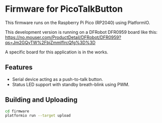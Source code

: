 # Firmware for PicoTalkButton

This firmware runs on the Raspberry Pi Pico (RP2040) using PlatformIO.  

This development version is running on a DFRobot DFR0959 board like this: https://no.mouser.com/ProductDetail/DFRobot/DFR0959?qs=Jm2GQyTW%2FbjZmmIfIrcQfg%3D%3D

A specific board for this application is in the works.

## Features

- Serial device acting as a push-to-talk button.
- Status LED support with standby breath-blink using PWM.

## Building and Uploading

```bash
cd firmware
platformio run --target upload


